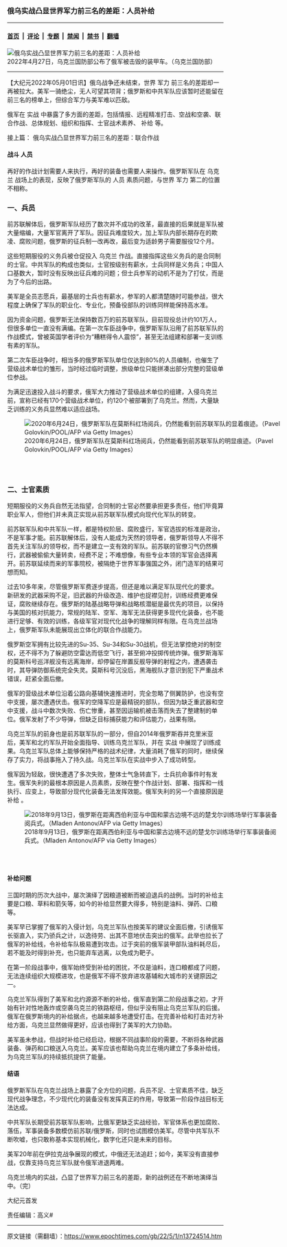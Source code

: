 ### 俄乌实战凸显世界军力前三名的差距：人员补给

---

#### [首页](../../../..?n13724514) &nbsp;|&nbsp; [评论](../../../../../epoch-comment?n13724514) &nbsp;|&nbsp; [专题](../../../../../epoch-special?n13724514) &nbsp;|&nbsp; [禁闻](../../../../../epoch-news?n13724514) &nbsp;|&nbsp; [禁书](../../../../../books?n13724514) &nbsp;|&nbsp; [翻墙](https://github.com/gfw-breaker/nogfw/blob/master/README.md?n13724514)


<div><img alt="俄乌实战凸显世界军力前三名的差距：人员补给" class="attachment-djy_600_400 size-djy_600_400 wp-post-image" src="https://i.epochtimes.com/assets/uploads/2022/05/id13724515-24-5-600x400.jpg"/>
<div class="caption">
 2022年4月27日，乌克兰国防部公布了俄军被击毁的装甲车。（乌克兰国防部）
</div></div><hr/><div class="post_content" id="artbody" itemprop="articleBody">
 <!-- article content begin -->
 <p>
  【大纪元2022年05月01日讯】俄乌战争还未结束，世界
  <ok href="https://www.epochtimes.com/gb/tag/%E5%86%9B%E5%8A%9B.html">
   军力
  </ok>
  前三名的差距却一再被拉大。美军一骑绝尘，无人可望其项背；俄罗斯和中共军队应该暂时还能留在前三名的榜单上，但综合军力与美军难以匹敌。
 </p>
 <p>
  俄军在
  <ok href="https://www.epochtimes.com/gb/tag/%E5%AE%9E%E6%88%98.html">
   实战
  </ok>
  中暴露了多方面的差距，包括情报、远程精准打击、空战和空袭、联合作战、总体规划、组织和指挥、士官战术素养、
  <ok href="https://www.epochtimes.com/gb/tag/%E8%A1%A5%E7%BB%99.html">
   补给
  </ok>
  等。
 </p>
 <p>
  接上篇：
  <ok href="https://www.epochtimes.com/gb/22/4/23/n13718760.htm">
   俄乌实战凸显世界军力前三名的差距：联合作战
  </ok>
 </p>
 <h4>
  <strong>
   战斗
   <ok href="https://www.epochtimes.com/gb/tag/%E4%BA%BA%E5%91%98.html">
    人员
   </ok>
  </strong>
 </h4>
 <p>
  再好的作战计划需要人来执行，再好的装备也需要人来操作。俄罗斯军队在
  <ok href="https://www.epochtimes.com/gb/tag/%E4%B9%8C%E5%85%8B%E5%85%B0.html">
   乌克兰
  </ok>
  战场上的表现，反映了俄罗斯军队的
  <ok href="https://www.epochtimes.com/gb/tag/%E4%BA%BA%E5%91%98.html">
   人员
  </ok>
  素质问题，与世界
  <ok href="https://www.epochtimes.com/gb/tag/%E5%86%9B%E5%8A%9B.html">
   军力
  </ok>
  第二的位置不相称。
 </p>
 <h3>
  一、兵员
 </h3>
 <p>
  前苏联解体后，俄罗斯军队经历了数次并不成功的改革，最直接的后果就是军队被大量缩编，大量军官离开了军队。因征兵难度较大，加上军队内部长期存在的欺凌、腐败问题，俄罗斯的征兵制一改再改，最后变为适龄男子需要服役12个月。
 </p>
 <p>
  这些短期服役的义务兵被仓促投入
  <ok href="https://www.epochtimes.com/gb/tag/%E4%B9%8C%E5%85%8B%E5%85%B0.html">
   乌克兰
  </ok>
  作战。直接指挥这些义务兵的是合同制的士官。中共军队的构成也类似，士官按级别有薪水，士兵同样是义务兵；中国人口基数大，暂时没有反映出征兵难的问题；但士兵参军的动机不是为了打仗，而是为了今后的出路。
 </p>
 <p>
  美军是全员志愿兵，最基层的士兵也有薪水，参军的人都清楚随时可能参战，很大程度上确保了军队的职业化、专业化，预备役部队的训练同样能保持高水准。
 </p>
 <p>
  因为资金问题，俄罗斯无法保持数百万的前苏联军队，目前现役总计约101万人，但很多单位一直没有满编。在第一次车臣战争中，俄罗斯军队沿用了前苏联军队的作战模式，曾被英国学者评价为“糟糕得令人震惊”，甚至无法组建和部署一支训练有素的军队。
 </p>
 <p>
  第二次车臣战争时，相当多的俄罗斯军队单位仅达到80%的人员编制，也催生了营级战术单位的雏形，当时经过临时调整，旅级单位只能拼凑出部分完整的营级单位参战。
 </p>
 <p>
  为满足迅速投入战斗的要求，俄军大力推动了营级战术单位的组建，入侵乌克兰前，宣称已经有170个营级战术单位，约120个被部署到了乌克兰。然而，大量缺乏训练的义务兵显然难以适应战场。
 </p>
 <figure aria-describedby="caption-attachment-13724516" class="wp-caption aligncenter" id="attachment_13724516" style="width: 600px">
  <ok href="https://i.epochtimes.com/assets/uploads/2022/05/id13724516-GettyImages-1222327425.jpg" target="_blank">
   <img alt="2020年6月24日，俄罗斯军队在莫斯科红场阅兵，仍然能看到前苏联军队的显着痕迹。（Pavel Golovkin/POOL/AFP via Getty Images）" class="size-large wp-image-13724516" src="https://i.epochtimes.com/assets/uploads/2022/05/id13724516-GettyImages-1222327425-600x400.jpg"/>
  </ok>
  <br/><figcaption class="wp-caption-text" id="caption-attachment-13724516">
   2020年6月24日，俄罗斯军队在莫斯科红场阅兵，仍然能看到前苏联军队的明显痕迹。（Pavel Golovkin/POOL/AFP via Getty Images）
  </figcaption><br/>
 </figure><br/>
 <h3>
  二、士官素质
 </h3>
 <p>
  短期服役的义务兵自然无法指望，合同制的士官必然要承担更多责任，他们毕竟算职业军人，但他们并未真正实现从前苏联军队模式向现代化军队的转变。
 </p>
 <p>
  前苏联军队和中共军队一样，都是特权阶层、腐败盛行，军官选拔的标准是政治，不是军事才能。前苏联解体后，没有人能成为天然的领导者，俄罗斯领导人不得不首先关注军队的领导权，而不是建立一支有效的军队。前苏联的官僚习气仍然横行，武器被偷偷大量转卖，经费不足；不难想像，有些专业本领的军官会选择离开。前苏联延续而来的军事院校，被隔绝于世界军事强国之外，闭门造军的结果可想而知。
 </p>
 <p>
  过去10多年来，尽管俄罗斯军费逐步提高，但还是难以满足军队现代化的要求。新研发的武器采购不足，旧武器的升级改造、维护也捉襟见肘，训练经费更难保证，腐败继续存在。俄罗斯的陆基战略导弹和战略核潜艇是最优先的项目，以保持与美国的核对抗能力，常规的陆军、空军、海军无法获得更多现代化装备，也不能进行足够、有效的训练，各级军官对现代化战争的理解同样有限。在乌克兰战场上，俄罗斯军队未能展现出立体化的联合作战能力。
 </p>
 <p>
  俄罗斯空军拥有比较先进的Su-35、Su-34和Su-30战机，但无法掌控绝对的制空权，还不得不为了躲避防空雷达而低空飞行，甚至俯冲投掷传统炸弹。俄罗斯海军的莫斯科号巡洋舰没有远离海岸，却停留在岸置反舰导弹的射程之内，遭遇袭击时，其导弹防御系统完全失灵。莫斯科号沉没后，黑海舰队才意识到犯下严重战术错误，赶紧全面后撤。
 </p>
 <p>
  俄军的营级战术单位沿着公路向基辅快速推进时，完全忽略了侧翼防护，也没有空中支援，屡次遭遇伏击。俄军的空降军应是最精锐的部队，但因为缺乏重武器和空中支援，战斗中数次失败、伤亡惨重，甚至因运输机被击落而失去了整建制的单位。俄军发射了不少导弹，但缺乏目标捕获能力和评估能力，战果有限。
 </p>
 <p>
  乌克兰军队的前身也是前苏联军队的一部分，但自2014年俄罗斯吞并克里米亚后，美军和北约军队开始全面指导、训练乌克兰军队，并在
  <ok href="https://www.epochtimes.com/gb/tag/%E5%AE%9E%E6%88%98.html">
   实战
  </ok>
  中展现了训练成果。乌克兰军队总体上能够保持严格的战术纪律，大量消耗了俄军的同时，继续保存了实力，将战事拖入了持久战。乌克兰军队在实战中步入了成功转型。
 </p>
 <p>
  俄军因为轻敌，很快遭遇了多次失败，整体士气急转直下，士兵抗命事件时有发生。俄军失利的最根本原因是人员素质，反映在整个作战计划、部署、指挥和一线执行、应变上，导致部分现代化装备无法发挥效能。俄军失利的另一个直接原因是
  <ok href="https://www.epochtimes.com/gb/tag/%E8%A1%A5%E7%BB%99.html">
   补给
  </ok>
  。
 </p>
 <figure aria-describedby="caption-attachment-13724517" class="wp-caption aligncenter" id="attachment_13724517" style="width: 600px">
  <ok href="https://i.epochtimes.com/assets/uploads/2022/05/id13724517-GettyImages-1032736234.jpg" target="_blank">
   <img alt="2018年9月13日，俄罗斯在距离西伯利亚与中国和蒙古边境不远的楚戈尔训练场举行军事装备阅兵式。（Mladen Antonov/AFP via Getty Images）" class="size-large wp-image-13724517" src="https://i.epochtimes.com/assets/uploads/2022/05/id13724517-GettyImages-1032736234-600x400.jpg"/>
  </ok>
  <br/><figcaption class="wp-caption-text" id="caption-attachment-13724517">
   2018年9月13日，俄罗斯在距离西伯利亚与中国和蒙古边境不远的楚戈尔训练场举行军事装备阅兵式。（Mladen Antonov/AFP via Getty Images）
  </figcaption><br/>
 </figure><br/>
 <h4>
  <strong>
   补给问题
  </strong>
 </h4>
 <p>
  三国时期的历次大战中，屡次演绎了因粮道被断而被迫退兵的战例。当时的补给主要是口粮、草料和箭矢等，如今的补给显然要大得多，特别是油料、弹药、口粮等。
 </p>
 <p>
  美军早已掌握了俄军的入侵计划，乌克兰军队也按美军的建议全面后撤，引诱俄军长驱直入，实乃骄兵之计，以逸待劳、出其不意地伏击突出的俄军。此举也拉长了俄军的补给线，令补给车队极易遭到攻击。过于突前的俄军装甲部队油料耗尽后，若不能及时得到补充，也只能弃车逃离，以免成为靶子。
 </p>
 <p>
  在第一阶段战事中，俄军始终受到补给的困扰，不仅是油料，连口粮都成了问题，无法连续组织大规模进攻，也是俄军不得不放弃进攻基辅和大城市的关键原因之一。
 </p>
 <p>
  乌克兰军队得到了美军和北约源源不断的补给，俄军直到第二阶段战事之初，才开始有针对性地轰炸或空袭乌克兰的铁路枢纽，但似乎没有阻止乌克兰军队的后援。俄军在俄罗斯境内的补给据点，也越来越多地遭受打击。在完善补给和打击对方补给方面，乌克兰显然做得更好，应该也得到了美军的大力协助。
 </p>
 <p>
  美军虽未参战，但战时补给已经启动，根据不同战事阶段的需要，不断将各种武器装备、弹药和口粮送入乌克兰。美军应该也帮助乌克兰在境内建立了多条补给线，为乌克兰军队的持续抵抗提供了能量。
 </p>
 <h4>
  <strong>
   结语
  </strong>
 </h4>
 <p>
  俄罗斯军队在乌克兰战场上暴露了全方位的问题，兵员不足、士官素质不佳，缺乏现代战争理念，不少现代化的装备没有发挥真正的作用，导致第一阶段作战目标无法达成。
 </p>
 <p>
  中共军队长期受前苏联军队影响，比俄军更缺乏实战经验，军官体系也更加腐败、落伍，军事装备多数模仿前苏联/俄罗斯，同时也试图模仿美军。尽管中共军队不断吹嘘，也只敢称基本实现机械化，数字化还只是未来的目标。
 </p>
 <p>
  美军20年前在伊拉克战争展现的模式，中俄还无法追赶；如今，美军没有直接参战，仅靠支持乌克兰军队就令俄军进退两难。
 </p>
 <p>
  乌克兰境内的实战，凸显了世界军力前三名的差距，新的战例还在不断地演绎当中。（完）
 </p>
 <p>
  大纪元首发
 </p>
 <p>
  责任编辑：高义#
 </p>
 <!-- article content end -->
 <div id="below_article_ad">
 </div>
</div>


---

原文链接（需翻墙）：https://www.epochtimes.com/gb/22/5/1/n13724514.htm